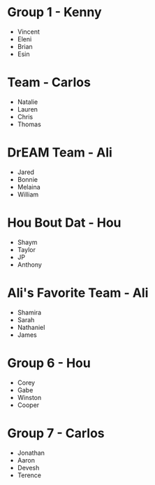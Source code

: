 # Group 1 - Kenny

* Vincent
* Eleni
* Brian
* Esin

# Team - Carlos

* Natalie
* Lauren
* Chris
* Thomas

# DrEAM Team - Ali

* Jared
* Bonnie
* Melaina
* William

# Hou Bout Dat - Hou

* Shaym
* Taylor
* JP
* Anthony

# Ali's Favorite Team - Ali

* Shamira
* Sarah
* Nathaniel
* James

# Group 6 - Hou

* Corey
* Gabe
* Winston
* Cooper

# Group 7 - Carlos

* Jonathan
* Aaron
* Devesh
* Terence
